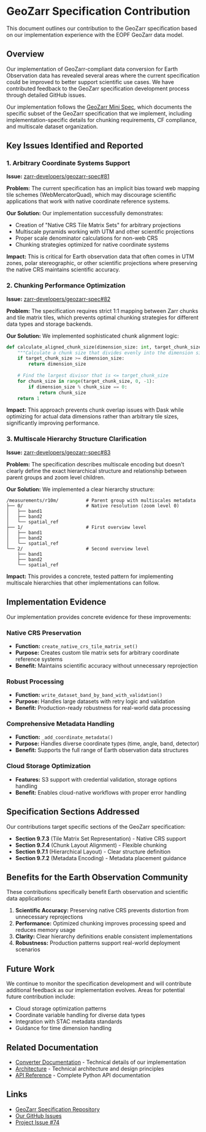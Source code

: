 # GeoZarr Specification Contribution

This document outlines our contribution to the GeoZarr specification based on our implementation experience with the EOPF GeoZarr data model.

## Overview

Our implementation of GeoZarr-compliant data conversion for Earth Observation data has revealed several areas where the current specification could be improved to better support scientific use cases. We have contributed feedback to the GeoZarr specification development process through detailed GitHub issues.

Our implementation follows the [GeoZarr Mini Spec](geozarr-minispec.md), which documents the specific subset of the GeoZarr specification that we implement, including implementation-specific details for chunking requirements, CF compliance, and multiscale dataset organization.

## Key Issues Identified and Reported

### 1. Arbitrary Coordinate Systems Support

**Issue:** [zarr-developers/geozarr-spec#81](https://github.com/zarr-developers/geozarr-spec/issues/81)

**Problem:** The current specification has an implicit bias toward web mapping tile schemes (WebMercatorQuad), which may discourage scientific applications that work with native coordinate reference systems.

**Our Solution:** Our implementation successfully demonstrates:

- Creation of "Native CRS Tile Matrix Sets" for arbitrary projections
- Multiscale pyramids working with UTM and other scientific projections
- Proper scale denominator calculations for non-web CRS
- Chunking strategies optimized for native coordinate systems

**Impact:** This is critical for Earth observation data that often comes in UTM zones, polar stereographic, or other scientific projections where preserving the native CRS maintains scientific accuracy.

### 2. Chunking Performance Optimization

**Issue:** [zarr-developers/geozarr-spec#82](https://github.com/zarr-developers/geozarr-spec/issues/82)

**Problem:** The specification requires strict 1:1 mapping between Zarr chunks and tile matrix tiles, which prevents optimal chunking strategies for different data types and storage backends.

**Our Solution:** We implemented sophisticated chunk alignment logic:

```python
def calculate_aligned_chunk_size(dimension_size: int, target_chunk_size: int) -> int:
    """Calculate a chunk size that divides evenly into the dimension size."""
    if target_chunk_size >= dimension_size:
        return dimension_size
    
    # Find the largest divisor that is <= target_chunk_size
    for chunk_size in range(target_chunk_size, 0, -1):
        if dimension_size % chunk_size == 0:
            return chunk_size
    return 1
```

**Impact:** This approach prevents chunk overlap issues with Dask while optimizing for actual data dimensions rather than arbitrary tile sizes, significantly improving performance.

### 3. Multiscale Hierarchy Structure Clarification

**Issue:** [zarr-developers/geozarr-spec#83](https://github.com/zarr-developers/geozarr-spec/issues/83)

**Problem:** The specification describes multiscale encoding but doesn't clearly define the exact hierarchical structure and relationship between parent groups and zoom level children.

**Our Solution:** We implemented a clear hierarchy structure:

```
/measurements/r10m/          # Parent group with multiscales metadata
├── 0/                       # Native resolution (zoom level 0)
│   ├── band1
│   ├── band2
│   └── spatial_ref
├── 1/                       # First overview level
│   ├── band1
│   ├── band2
│   └── spatial_ref
└── 2/                       # Second overview level
    ├── band1
    ├── band2
    └── spatial_ref
```

**Impact:** This provides a concrete, tested pattern for implementing multiscale hierarchies that other implementations can follow.

## Implementation Evidence

Our implementation provides concrete evidence for these improvements:

### Native CRS Preservation

- **Function:** `create_native_crs_tile_matrix_set()`
- **Purpose:** Creates custom tile matrix sets for arbitrary coordinate reference systems
- **Benefit:** Maintains scientific accuracy without unnecessary reprojection

### Robust Processing

- **Function:** `write_dataset_band_by_band_with_validation()`
- **Purpose:** Handles large datasets with retry logic and validation
- **Benefit:** Production-ready robustness for real-world data processing

### Comprehensive Metadata Handling

- **Function:** `_add_coordinate_metadata()`
- **Purpose:** Handles diverse coordinate types (time, angle, band, detector)
- **Benefit:** Supports the full range of Earth observation data structures

### Cloud Storage Optimization

- **Features:** S3 support with credential validation, storage options handling
- **Benefit:** Enables cloud-native workflows with proper error handling

## Specification Sections Addressed

Our contributions target specific sections of the GeoZarr specification:

- **Section 9.7.3** (Tile Matrix Set Representation) - Native CRS support
- **Section 9.7.4** (Chunk Layout Alignment) - Flexible chunking
- **Section 9.7.1** (Hierarchical Layout) - Clear structure definition
- **Section 9.7.2** (Metadata Encoding) - Metadata placement guidance

## Benefits for the Earth Observation Community

These contributions specifically benefit Earth observation and scientific data applications:

1. **Scientific Accuracy:** Preserving native CRS prevents distortion from unnecessary reprojections
2. **Performance:** Optimized chunking improves processing speed and reduces memory usage
3. **Clarity:** Clear hierarchy definitions enable consistent implementations
4. **Robustness:** Production patterns support real-world deployment scenarios

## Future Work

We continue to monitor the specification development and will contribute additional feedback as our implementation evolves. Areas for potential future contribution include:

- Cloud storage optimization patterns
- Coordinate variable handling for diverse data types
- Integration with STAC metadata standards
- Guidance for time dimension handling

## Related Documentation

- [Converter Documentation](converter.md) - Technical details of our implementation
- [Architecture](architecture.md) - Technical architecture and design principles
- [API Reference](api-reference.md) - Complete Python API documentation

## Links

- [GeoZarr Specification Repository](https://github.com/zarr-developers/geozarr-spec)
- [Our GitHub Issues](https://github.com/zarr-developers/geozarr-spec/issues?q=is%3Aissue+author%3Aemmanuelmathot)
- [Project Issue #74](https://github.com/developmentseed/sentinel-zarr-explorer-coordination/issues/74)

